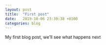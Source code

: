 ```yaml
---
layout: post
title:  "First post"
date:   2019-10-06 23:39:38 +0100
categories: blog
---
```

My first blog post, we'll see what happens next




